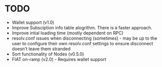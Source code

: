 # TODO
* Wallet support (v1.0)
* Improve Subsciption info table alogrithm. There is a faster approach. 
* Improve intial loading time (mostly dependent on RPC)
* resolv.conf issues when disconnecting (sometimes) - may be up to the user to configure their own resolv.conf settings to ensure disconnect doesn't leave them stranded
* Sort functionality of Nodes (v0.5.0)
* FIAT on-ramp (v2.0) - Requires wallet support
